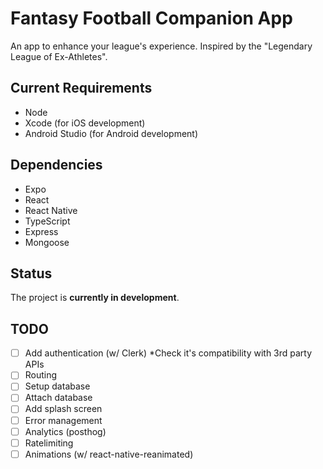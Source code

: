 # Fantasy Football Companion App

An app to enhance your league's experience. Inspired by the "Legendary League of Ex-Athletes".

## Current Requirements

- Node
- Xcode (for iOS development)
- Android Studio (for Android development)

## Dependencies

- Expo
- React
- React Native
- TypeScript
- Express
- Mongoose

## Status

The project is **currently in development**.

## TODO

- [ ] Add authentication (w/ Clerk) \*Check it's compatibility with 3rd party APIs
- [ ] Routing
- [ ] Setup database
- [ ] Attach database
- [ ] Add splash screen
- [ ] Error management
- [ ] Analytics (posthog)
- [ ] Ratelimiting
- [ ] Animations (w/ react-native-reanimated)
